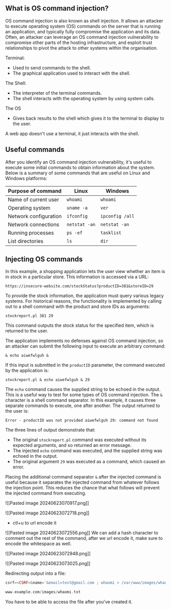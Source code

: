 ## What is OS command injection?

OS command injection is also known as shell injection. It allows an attacker to execute operating system (OS) commands on the server that is running an application, and typically fully compromise the application and its data. Often, an attacker can leverage an OS command injection vulnerability to compromise other parts of the hosting infrastructure, and exploit trust relationships to pivot the attack to other systems within the organisation.

Terminal:
- Used to send commands to the shell.
- The graphical application used to interact with the shell.

The Shell:
- The interpreter of the terminal commands.
- The shell interacts with the operating system by using system calls.

The OS
- Gives back results to the shell which gives it to the terminal to display to the user.

A web app doesn't use a terminal, it just interacts with the shell.
## Useful commands

After you identify an OS command injection vulnerability, it's useful to execute some initial commands to obtain information about the system. Below is a summary of some commands that are useful on Linux and Windows platforms:

| Purpose of command    | Linux         | Windows         |
| --------------------- | ------------- | --------------- |
| Name of current user  | `whoami`      | `whoami`        |
| Operating system      | `uname -a`    | `ver`           |
| Network configuration | `ifconfig`    | `ipconfig /all` |
| Network connections   | `netstat -an` | `netstat -an`   |
| Running processes     | `ps -ef`      | `tasklist`      |
| List directories      | `ls`          | `dir`           |
## Injecting OS commands

In this example, a shopping application lets the user view whether an item is in stock in a particular store. This information is accessed via a URL:

`https://insecure-website.com/stockStatus?productID=381&storeID=29`

To provide the stock information, the application must query various legacy systems. For historical reasons, the functionality is implemented by calling out to a shell command with the product and store IDs as arguments:

`stockreport.pl 381 29`

This command outputs the stock status for the specified item, which is returned to the user.

The application implements no defenses against OS command injection, so an attacker can submit the following input to execute an arbitrary command:

`& echo aiwefwlguh &`

If this input is submitted in the `productID` parameter, the command executed by the application is:

`stockreport.pl & echo aiwefwlguh & 29`

The `echo` command causes the supplied string to be echoed in the output. This is a useful way to test for some types of OS command injection. The `&` character is a shell command separator. In this example, it causes three separate commands to execute, one after another. The output returned to the user is:

`Error - productID was not provided aiwefwlguh 29: command not found`

The three lines of output demonstrate that:

- The original `stockreport.pl` command was executed without its expected arguments, and so returned an error message.
- The injected `echo` command was executed, and the supplied string was echoed in the output.
- The original argument `29` was executed as a command, which caused an error.

Placing the additional command separator `&` after the injected command is useful because it separates the injected command from whatever follows the injection point. This reduces the chance that what follows will prevent the injected command from executing.

![[Pasted image 20240623070917.png]]

![[Pasted image 20240623072718.png]]

- ctl+u to url encode it

![[Pasted image 20240623072556.png]]
 We can add a hash character to comment out the rest of the command, after we url encode it, make sure to encode the whitespace as well.
 
![[Pasted image 20240623072948.png]]

![[Pasted image 20240623073025.png]]

Redirecting output into a file:

```php
csrf=<CSRF>&name='&email=test@gmail.com ; whaomi > /var/www/images/whaomi.txt;&subject='&message='
```

```php
www.example.com/images/whaomi.txt
```

You have to be able to access the file after you've created it. 